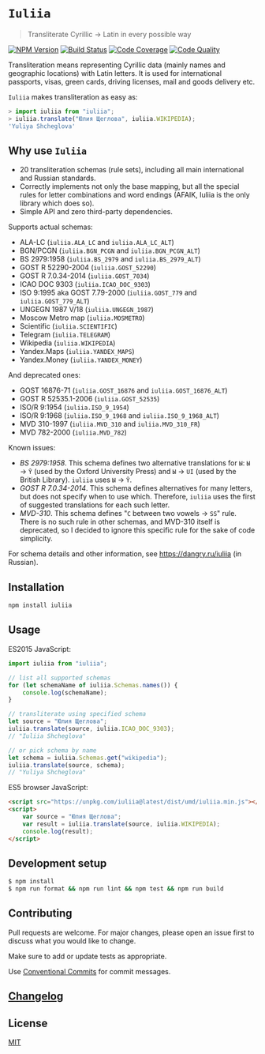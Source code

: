 # `Iuliia`

> Transliterate Cyrillic → Latin in every possible way

[![NPM Version][npm-image]][npm-url]
[![Build Status][build-image]][build-url]
[![Code Coverage][coverage-image]][coverage-url]
[![Code Quality][quality-image]][quality-url]

Transliteration means representing Cyrillic data (mainly names and geographic locations) with Latin letters. It is used for international passports, visas, green cards, driving licenses, mail and goods delivery etc.

`Iuliia` makes transliteration as easy as:

```js
> import iuliia from "iuliia";
> iuliia.translate("Юлия Щеглова", iuliia.WIKIPEDIA);
'Yuliya Shcheglova'
```

## Why use `Iuliia`

-   20 transliteration schemas (rule sets), including all main international and Russian standards.
-   Correctly implements not only the base mapping, but all the special rules for letter combinations and word endings (AFAIK, Iuliia is the only library which does so).
-   Simple API and zero third-party dependencies.

Supports actual schemas:

-   ALA-LC (`iuliia.ALA_LC` and `iuliia.ALA_LC_ALT`)
-   BGN/PCGN (`iuliia.BGN_PCGN` and `iuliia.BGN_PCGN_ALT`)
-   BS 2979:1958 (`iuliia.BS_2979` and `iuliia.BS_2979_ALT`)
-   GOST R 52290-2004 (`iuliia.GOST_52290`)
-   GOST R 7.0.34-2014 (`iuliia.GOST_7034`)
-   ICAO DOC 9303 (`iuliia.ICAO_DOC_9303`)
-   ISO 9:1995 aka GOST 7.79-2000 (`iuliia.GOST_779` and `iuliia.GOST_779_ALT`)
-   UNGEGN 1987 V/18 (`iuliia.UNGEGN_1987`)
-   Moscow Metro map (`iuliia.MOSMETRO`)
-   Scientific (`iuliia.SCIENTIFIC`)
-   Telegram (`iuliia.TELEGRAM`)
-   Wikipedia (`iuliia.WIKIPEDIA`)
-   Yandex.Maps (`iuliia.YANDEX_MAPS`)
-   Yandex.Money (`iuliia.YANDEX_MONEY`)

And deprecated ones:

-   GOST 16876-71 (`iuliia.GOST_16876` and `iuliia.GOST_16876_ALT`)
-   GOST R 52535.1-2006 (`iuliia.GOST_52535`)
-   ISO/R 9:1954 (`iuliia.ISO_9_1954`)
-   ISO/R 9:1968 (`iuliia.ISO_9_1968` and `iuliia.ISO_9_1968_ALT`)
-   MVD 310-1997 (`iuliia.MVD_310` and `iuliia.MVD_310_FR`)
-   MVD 782-2000 (`iuliia.MVD_782`)

Known issues:

-   _BS 2979:1958_. This schema defines two alternative translations for `Ы`: `Ы` → `Ȳ` (used by the Oxford University Press) and `Ы` → `UI` (used by the British Library). `iuliia` uses `Ы` → `Ȳ`.
-   _GOST R 7.0.34-2014_. This schema defines alternatives for many letters, but does not specify when to use which. Therefore, `iuliia` uses the first of suggested translations for each such letter.
-   _MVD-310_. This schema defines "`С` between two vowels → `SS`" rule. There is no such rule in other schemas, and MVD-310 itself is deprecated, so I decided to ignore this specific rule for the sake of code simplicity.

For schema details and other information, see <https://dangry.ru/iuliia> (in Russian).

## Installation

```sh
npm install iuliia
```

## Usage

ES2015 JavaScript:

```js
import iuliia from "iuliia";

// list all supported schemas
for (let schemaName of iuliia.Schemas.names()) {
    console.log(schemaName);
}

// transliterate using specified schema
let source = "Юлия Щеглова";
iuliia.translate(source, iuliia.ICAO_DOC_9303);
// "Iuliia Shcheglova"

// or pick schema by name
let schema = iuliia.Schemas.get("wikipedia");
iuliia.translate(source, schema);
// "Yuliya Shcheglova"
```

ES5 browser JavaScript:

```html
<script src="https://unpkg.com/iuliia@latest/dist/umd/iuliia.min.js"></script>
<script>
    var source = "Юлия Щеглова";
    var result = iuliia.translate(source, iuliia.WIKIPEDIA);
    console.log(result);
</script>
```

## Development setup

```sh
$ npm install
$ npm run format && npm run lint && npm test && npm run build
```

## Contributing

Pull requests are welcome. For major changes, please open an issue first to discuss what you would like to change.

Make sure to add or update tests as appropriate.

Use [Conventional Commits](https://www.conventionalcommits.org/en/v1.0.0-beta.4/) for commit messages.

## [Changelog](CHANGELOG.md)

## License

[MIT](https://choosealicense.com/licenses/mit/)

<!-- Markdown link & img dfn's -->

[npm-image]: https://img.shields.io/npm/v/iuliia?style=flat-square
[npm-url]: https://www.npmjs.com/package/iuliia
[build-image]: https://img.shields.io/travis/nalgeon/iuliia-js?style=flat-square
[build-url]: https://travis-ci.org/nalgeon/iuliia-js
[coverage-image]: https://img.shields.io/coveralls/github/nalgeon/iuliia-js?style=flat-square
[coverage-url]: https://coveralls.io/github/nalgeon/iuliia-js
[quality-image]: https://img.shields.io/codeclimate/maintainability/nalgeon/iuliia-js?style=flat-square
[quality-url]: https://codeclimate.com/github/nalgeon/iuliia-js
